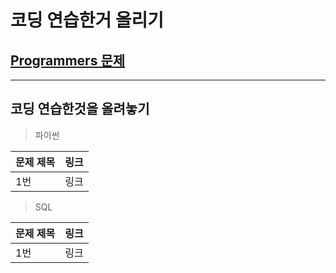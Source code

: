 # 코딩 연습한거 올리기

## [Programmers 문제](https://programmers.co.kr/)
***
## 코딩 연습한것을 올려놓기
> 파이썬

  |문제 제목|링크|
  |-----|-----|
  |1번|링크|
> SQL


  |문제 제목|링크|
  |-----|-----|
  |1번|링크|

